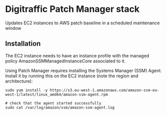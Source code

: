 # Digitraffic Patch Manager stack

Updates EC2 instances to AWS patch baseline in a scheduled maintenance window

## Installation

The EC2 instance needs to have an instance profile with the managed policy
AmazonSSMManagedInstanceCore associated to it.

Using Patch Manager requires installing the Systems Manager (SSM) Agent.\
Install it by running this on the EC2 instance (note the region and
architecture):

```
sudo yum install -y https://s3.eu-west-1.amazonaws.com/amazon-ssm-eu-west-1/latest/linux_amd64/amazon-ssm-agent.rpm

# check that the agent started successfully
sudo cat /var/log/amazon/ssm/amazon-ssm-agent.log
```
